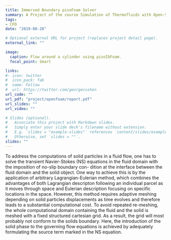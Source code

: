 ```yaml
---
title: Immersed Boundary pisoFoam Solver
summary: A Project of the course Simulation of Thermofluids with Open-Source Software.
tags:
- CFD
date: "2019-08-28"

# Optional external URL for project (replaces project detail page).
external_link: ""

image:
  caption: Flow around a cylinder using pisoIbFoam.
  focal_point: Smart

links:
#- icon: twitter
#  icon_pack: fab
#  name: Follow
#  url: https://twitter.com/georgecushen
url_code: ""
url_pdf: "project/openfoam/report.pdf"
url_slides: ""
url_video: ""

# Slides (optional).
#   Associate this project with Markdown slides.
#   Simply enter your slide deck's filename without extension.
#   E.g. `slides = "example-slides"` references `content/slides/example-slides.md`.
#   Otherwise, set `slides = ""`.
slides: ""
---
```


To address the computations of solid particles in a fluid flow, one has to solve the transient
Navier-Stokes (NS) equations in the fluid domain with the imposition of no-slip boundary con-
dition at the interface between the fluid domain and the solid object. One way to achieve this
is by the application of arbitrary Lagrangian-Eulerian method, which combines the advantages
of both Lagrangian descripton following an individual parcel as it moves through space and
Eulerian description focusing on specific locations in the space. However, this method requires
adaptive meshing depending on solid particles displacements as time evolves and therefore leads
to a substantial computational cost. To avoid repeated re-meshing, the whole computational
domain containing the fluid and the solid is meshed with a fixed structured cartesian grid. As a
result, the grid will most probably not conform to the solids boundary. Here, the introduction
of the solid phase to the governing flow equations is achieved by adequately formulating the
source term marked in the NS equation.

